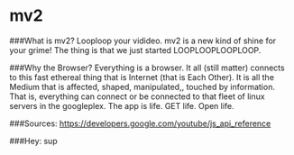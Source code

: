 mv2
===

###What is mv2?
Looploop your vidideo. mv2 is a new kind of shine for your grime! The thing is that we just started LOOPLOOPLOOPLOOP.

###Why the Browser?
Everything is a browser. It all (still matter) connects to this fast ethereal thing that is Internet (that is Each Other). It is all the Medium that is affected, shaped, manipulated,, touched by information. That is, everything can connect or be connected to that fleet of linux servers in the googleplex. The app is life. GET life. Open life.

###Sources:
https://developers.google.com/youtube/js_api_reference

###Hey:
sup